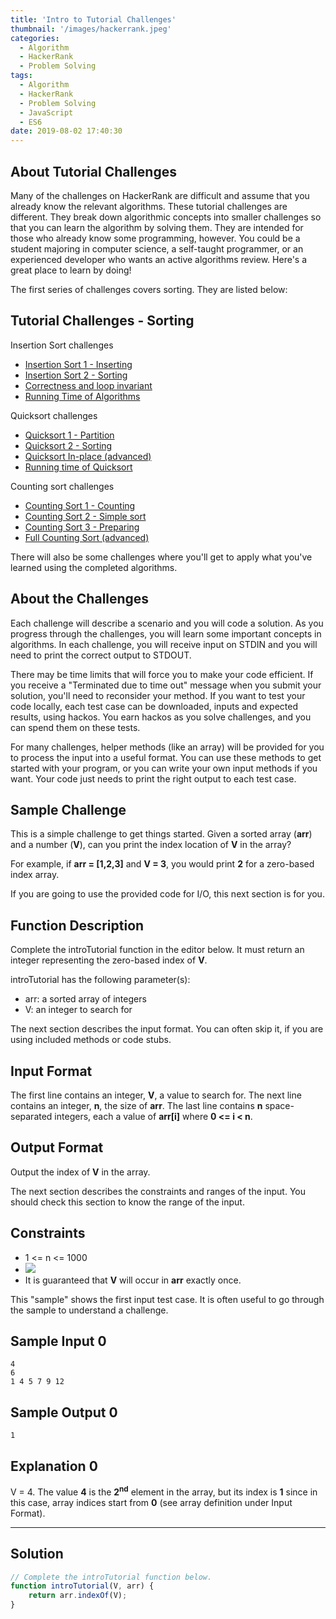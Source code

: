 ```yaml
---
title: 'Intro to Tutorial Challenges'
thumbnail: '/images/hackerrank.jpeg'
categories:
  - Algorithm
  - HackerRank
  - Problem Solving
tags:
  - Algorithm
  - HackerRank
  - Problem Solving
  - JavaScript
  - ES6
date: 2019-08-02 17:40:30
---
```


## About Tutorial Challenges 

Many of the challenges on HackerRank are difficult and assume that you already know the relevant algorithms. These tutorial challenges are different. They break down algorithmic concepts into smaller challenges so that you can learn the algorithm by solving them. They are intended for those who already know some programming, however. You could be a student majoring in computer science, a self-taught programmer, or an experienced developer who wants an active algorithms review. Here's a great place to learn by doing!

The first series of challenges covers sorting. They are listed below:

<!-- more -->

## Tutorial Challenges - Sorting

Insertion Sort challenges

- [Insertion Sort 1 - Inserting](https://www.hackerrank.com/challenges/insertionsort1)
- [Insertion Sort 2 - Sorting](https://www.hackerrank.com/challenges/insertionsort2)
- [Correctness and loop invariant](https://www.hackerrank.com/challenges/correctness-invariant)
- [Running Time of Algorithms](https://www.hackerrank.com/challenges/runningtime)

Quicksort challenges

- [Quicksort 1 - Partition](https://www.hackerrank.com/challenges/quicksort1)
- [Quicksort 2 - Sorting](https://www.hackerrank.com/challenges/quicksort2)
- [Quicksort In-place (advanced)](https://www.hackerrank.com/challenges/quicksort3)
- [Running time of Quicksort](https://www.hackerrank.com/challenges/quicksort4)

Counting sort challenges

- [Counting Sort 1 - Counting](https://www.hackerrank.com/challenges/countingsort1)
- [Counting Sort 2 - Simple sort](https://www.hackerrank.com/challenges/countingsort2)
- [Counting Sort 3 - Preparing](https://www.hackerrank.com/challenges/countingsort3)
- [Full Counting Sort (advanced)](https://www.hackerrank.com/challenges/countingsort4)

There will also be some challenges where you'll get to apply what you've learned using the completed algorithms.

## About the Challenges 

Each challenge will describe a scenario and you will code a solution. As you progress through the challenges, you will learn some important concepts in algorithms. In each challenge, you will receive input on STDIN and you will need to print the correct output to STDOUT.

There may be time limits that will force you to make your code efficient. If you receive a "Terminated due to time out" message when you submit your solution, you'll need to reconsider your method. If you want to test your code locally, each test case can be downloaded, inputs and expected results, using hackos. You earn hackos as you solve challenges, and you can spend them on these tests.

For many challenges, helper methods (like an array) will be provided for you to process the input into a useful format. You can use these methods to get started with your program, or you can write your own input methods if you want. Your code just needs to print the right output to each test case.

## Sample Challenge 

This is a simple challenge to get things started. Given a sorted array (**arr**) and a number (**V**), can you print the index location of **V** in the array?

For example, if **arr = [1,2,3]** and **V = 3**, you would print **2** for a zero-based index array.

If you are going to use the provided code for I/O, this next section is for you.

## Function Description
   
Complete the introTutorial function in the editor below. It must return an integer representing the zero-based index of **V**.

introTutorial has the following parameter(s):

- arr: a sorted array of integers
- V: an integer to search for

The next section describes the input format. You can often skip it, if you are using included methods or code stubs.

## Input Format

The first line contains an integer, **V**, a value to search for. 
The next line contains an integer, **n**, the size of **arr**. The last line contains **n** space-separated integers, each a value of **arr[i]** where **0 <= i < n**.

## Output Format 

Output the index of **V** in the array.

The next section describes the constraints and ranges of the input. You should check this section to know the range of the input.

## Constraints 

- 1 <= n <= 1000
- ![](https://latex.codecogs.com/gif.latex?-1000&space;\leq&space;V&space;\leq&space;1000,&space;V&space;\in&space;arr)
- It is guaranteed that **V** will occur in **arr** exactly once.

This "sample" shows the first input test case. It is often useful to go through the sample to understand a challenge.

## Sample Input 0

```
4
6
1 4 5 7 9 12
```

## Sample Output 0

```
1
```

## Explanation 0

V = 4. The value **4** is the **2<sup>nd</sup>** element in the array, but its index is **1** since in this case, array indices start from **0** (see array definition under Input Format).

---

## Solution

```javascript
// Complete the introTutorial function below.
function introTutorial(V, arr) {
    return arr.indexOf(V);
}
```
